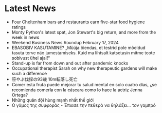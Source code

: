 # Latest News
-  Four Cheltenham bars and restaurants earn five-star food hygiene ratings
-  Monty Python's latest spat, Jon Stewart's big return, and more from the week in news
-  Weekend Business News Roundup February 17, 2024
-  EBASOBIV KASUTAMINE? „Müüja õiendas, et testrid pole mõeldud tasuta terve näo jumestamiseks. Kuid ma lihtsalt katsetasin mitme toote sobivust ühel ajal!“
-  Stand-up is far from down and out after pandemic knocks
-  Occupational therapist Sarah on why new therapeutic gardens will make such a difference
-  笹やぶ伐採の93歳 10m転落し死亡
-  Comer esta fruta puede mejorar tu salud mental en solo cuatro días, ¿se recomienda comerla con la cáscara como lo hace la actriz Jenna Ortega?
-  Những quân đội hùng mạnh nhất thế giới
-  Ο γάμος της συμφοράς - Έπιασε την πεθερά να θηλάζει... τον γαμπρό
